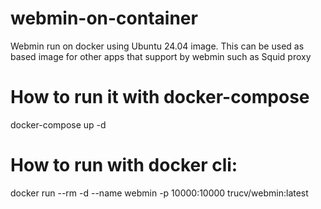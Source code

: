 # webmin-on-container
Webmin run on docker using Ubuntu 24.04 image.
This can be used as based image for other apps that support by webmin such as Squid proxy
# How to run it with docker-compose
docker-compose up -d
# How to run with docker cli:
docker run --rm -d --name webmin -p 10000:10000 trucv/webmin:latest

